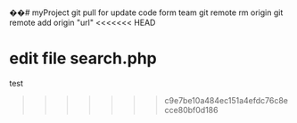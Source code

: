 ��# myProject
git pull for update code form team
git remote rm origin
git remote add origin "url"
<<<<<<< HEAD

edit file search.php
=======
test
>>>>>>> c9e7be10a484ec151a4efdc76c8ecce80bf0d186
